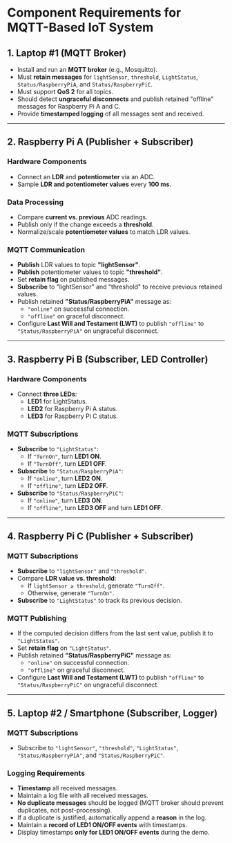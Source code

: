 # Component Requirements for MQTT-Based IoT System

## 1. Laptop #1 (MQTT Broker)
- Install and run an **MQTT broker** (e.g., Mosquitto).
- Must **retain messages** for `lightSensor`, `threshold`, `LightStatus`, `Status/RaspberryPiA`, and `Status/RaspberryPiC`.
- Must support **QoS 2** for all topics.
- Should detect **ungraceful disconnects** and publish retained "offline" messages for Raspberry Pi A and C.
- Provide **timestamped logging** of all messages sent and received.

---

## 2. Raspberry Pi A (Publisher + Subscriber)
### **Hardware Components**
- Connect an **LDR** and **potentiometer** via an ADC.
- Sample **LDR and potentiometer values** every **100 ms**.

### **Data Processing**
- Compare **current vs. previous** ADC readings.
- Publish only if the change exceeds a **threshold**.
- Normalize/scale **potentiometer values** to match LDR values.

### **MQTT Communication**
- **Publish** LDR values to topic **"lightSensor"**.
- **Publish** potentiometer values to topic **"threshold"**.
- Set **retain flag** on published messages.
- **Subscribe** to "lightSensor" and "threshold" to receive previous retained values.
- Publish retained **"Status/RaspberryPiA"** message as:
  - `"online"` on successful connection.
  - `"offline"` on graceful disconnect.
- Configure **Last Will and Testament (LWT)** to publish `"offline"` to `"Status/RaspberryPiA"` on ungraceful disconnect.

---

## 3. Raspberry Pi B (Subscriber, LED Controller)
### **Hardware Components**
- Connect **three LEDs**:
  - **LED1** for LightStatus.
  - **LED2** for Raspberry Pi A status.
  - **LED3** for Raspberry Pi C status.

### **MQTT Subscriptions**
- **Subscribe** to `"LightStatus"`:
  - If `"TurnOn"`, turn **LED1 ON**.
  - If `"TurnOff"`, turn **LED1 OFF**.
- **Subscribe** to `"Status/RaspberryPiA"`:
  - If `"online"`, turn **LED2 ON**.
  - If `"offline"`, turn **LED2 OFF**.
- **Subscribe** to `"Status/RaspberryPiC"`:
  - If `"online"`, turn **LED3 ON**.
  - If `"offline"`, turn **LED3 OFF** and turn **LED1 OFF**.

---

## 4. Raspberry Pi C (Publisher + Subscriber)
### **MQTT Subscriptions**
- **Subscribe** to `"lightSensor"` and `"threshold"`.
- Compare **LDR value vs. threshold**:
  - If `lightSensor ≥ threshold`, generate `"TurnOff"`.
  - Otherwise, generate `"TurnOn"`.
- **Subscribe** to `"LightStatus"` to track its previous decision.

### **MQTT Publishing**
- If the computed decision differs from the last sent value, publish it to `"LightStatus"`.
- Set **retain flag** on `"LightStatus"`.
- Publish retained **"Status/RaspberryPiC"** message as:
  - `"online"` on successful connection.
  - `"offline"` on graceful disconnect.
- Configure **Last Will and Testament (LWT)** to publish `"offline"` to `"Status/RaspberryPiC"` on ungraceful disconnect.

---

## 5. Laptop #2 / Smartphone (Subscriber, Logger)
### **MQTT Subscriptions**
- Subscribe to `"lightSensor"`, `"threshold"`, `"LightStatus"`, `"Status/RaspberryPiA"`, and `"Status/RaspberryPiC"`.

### **Logging Requirements**
- **Timestamp** all received messages.
- Maintain a log file with all received messages.
- **No duplicate messages** should be logged (MQTT broker should prevent duplicates, not post-processing).
- If a duplicate is justified, automatically append a **reason** in the log.
- Maintain a **record of LED1 ON/OFF events** with timestamps.
- Display timestamps **only for LED1 ON/OFF events** during the demo.

